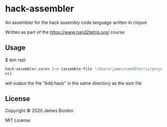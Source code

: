 # hack-assembler

An assembler for the hack assembly code language written in clojure

Written as part of the https://www.nand2tetris.org/ course

## Usage

$ lein repl
```clojure
hack-assembler.core> (-> (assemble-file "/Users/james/nand2tetris/projects/06/add/Add.asm"))
nil
```

will output the file "Add.hack" in the same directory as the asm file

## License

Copyright © 2020 James Borden

MIT License
